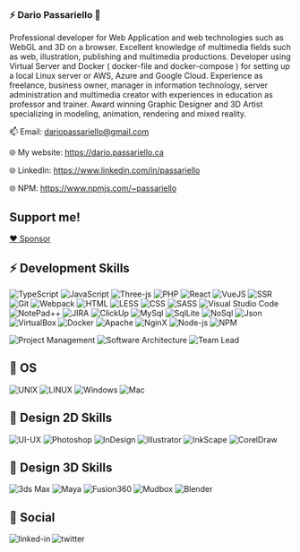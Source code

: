 ### ⚡ Dario Passariello 👋

Professional developer for Web Application and web technologies such as WebGL and 3D on a browser. Excellent knowledge of multimedia fields such as web, illustration, publishing and multimedia productions. Developer using Virtual Server and Docker ( docker-file and docker-compose ) for setting up a local Linux server or AWS, Azure and Google Cloud.
Experience as freelance, business owner, manager in information technology, server administration and multimedia creator with experiences in education as professor and trainer.
Award winning Graphic Designer and 3D Artist specializing in modeling, animation, rendering and mixed reality.  

📫 Email: dariopassariello@gmail.com

🌐 My website: https://dario.passariello.ca

🌐 LinkedIn: https://www.linkedin.com/in/passariello

🌐 NPM: https://www.npmjs.com/~passariello

## Support me!

[:heart: Sponsor](https://github.com/sponsors/passariello)

## ⚡ Development Skills
![TypeScript](https://img.shields.io/badge/TypeScript-006b98?logo=TypeScript&logoColor=white)
![JavaScript](https://img.shields.io/badge/JavaScript-006b98?logo=Javascript&logoColor=white)
![Three-js](https://img.shields.io/badge/ThreeJS-006b98?logo=ThreeJS&logoColor=white)
![PHP](https://img.shields.io/badge/PHP-006b98?logo=PHP&logoColor=white)
![React](https://img.shields.io/badge/React-006b98?logo=React&logoColor=white)
![VueJS](https://img.shields.io/badge/VueJS-006b98?logo=VueJS&logoColor=white)
![SSR](https://img.shields.io/badge/SSR-006b98?logo=SSR&logoColor=white)
![Git](https://img.shields.io/badge/Git-006b98?logo=Git&logoColor=white)
![Webpack](https://img.shields.io/badge/Webpack-006b98?logo=Webpack&logoColor=white)
![HTML](https://img.shields.io/badge/HTML5-006b98?logo=HTML5&logoColor=white)
![LESS](https://img.shields.io/badge/LESS-006b98?logo=LESS&logoColor=white)
![CSS](https://img.shields.io/badge/CSS3-006b98?logo=CSS3&logoColor=white)
![SASS](https://img.shields.io/badge/SASS-006b98?logo=SASS&logoColor=white)
![Visual Studio Code](https://img.shields.io/badge/Visual_Studio_Code-006b98?logo=VisualStudioCode&logoColor=white)
![NotePad++](https://img.shields.io/badge/NotePad++-006b98?logo=NotePad++&logoColor=white)
![JIRA](https://img.shields.io/badge/Jira-006b98?logo=Jira&logoColor=white)
![ClickUp](https://img.shields.io/badge/ClickUp-006b98?logo=ClickUp&logoColor=white)
![MySql](https://img.shields.io/badge/MYSQL-006b98?logo=mysql&logoColor=white)
![SqlLite](https://img.shields.io/badge/SqlLite-006b98?logo=SqlLite&logoColor=white)
![NoSql](https://img.shields.io/badge/NoSql-006b98?logo=NoSql&logoColor=white)
![Json](https://img.shields.io/badge/Json-006b98?logo=Json&logoColor=white)
![VirtualBox](https://img.shields.io/badge/VirtualBox-006b98?logo=VirtualBox&logoColor=white)
![Docker](https://img.shields.io/badge/Docker-006b98?logo=Docker&logoColor=white)
![Apache](https://img.shields.io/badge/Apache-006b98?logo=Apache&logoColor=white)
![NginX](https://img.shields.io/badge/NginX-006b98?logo=NginX&logoColor=white)
![Node-js](https://img.shields.io/badge/NodeJs-006b98?logo=NodeJs&logoColor=white)
![NPM](https://img.shields.io/badge/NPM-006b98?logo=NPM&logoColor=white)

![Project Management](https://img.shields.io/badge/Project_Management-006b98?logoColor=white)
![Software Architecture](https://img.shields.io/badge/Software_Architecture-006b98?logoColor=white)
![Team Lead](https://img.shields.io/badge/Team_Lead-006b98?logoColor=white)

## 🔸 OS
![UNIX](https://img.shields.io/badge/UNIX-006b98?logoColor=white)
![LINUX](https://img.shields.io/badge/LINUX-006b98?logoColor=white)
![Windows](https://img.shields.io/badge/Windows-006b98?logoColor=white)
![Mac](https://img.shields.io/badge/Mac-006b98?logoColor=white)

## 🔸 Design 2D Skills
![UI-UX](https://img.shields.io/badge/UI-UX-006b98?logo=UI-UX&logoColor=white)
![Photoshop](https://img.shields.io/badge/photoshop-006b98?logo=photoshop&logoColor=white)
![InDesign](https://img.shields.io/badge/InDesign-006b98?logo=InDesign&logoColor=white)
![Illustrator](https://img.shields.io/badge/Illustrator-006b98?logo=illustrator&logoColor=white)
![InkScape](https://img.shields.io/badge/InkScape-006b98?logo=InkScape&logoColor=white)
![CorelDraw](https://img.shields.io/badge/CorelDraw-006b98?logo=CorelDraw&logoColor=white)

## 🔸 Design 3D Skills
![3ds Max](https://img.shields.io/badge/3dsMax-006b98?logo=3dsMax&logoColor=white)
![Maya](https://img.shields.io/badge/Maya-006b98?logo=Maya&logoColor=white)
![Fusion360](https://img.shields.io/badge/Fusion360-006b98?logo=Fusion360&logoColor=white)
![Mudbox](https://img.shields.io/badge/Mudbox-006b98?logo=Mudbox&logoColor=white)
![Blender](https://img.shields.io/badge/Blender-006b98?logo=Blender&logoColor=white)

## 💬 Social
[<img align="left" alt="linked-in" style="margin-bottom:12px;" src="https://img.shields.io/badge/linkedin-%230077B5.svg?&style=for-the-badge&logo=linkedin&logoColor=white" />](https://www.linkedin.com/in/passariello/)

[<img align="left" alt="twitter" style="margin-bottom:12px;" src="https://img.shields.io/badge/twitter-%231DA1F2.svg?&style=for-the-badge&logo=twitter&logoColor=white" />](https://twitter.com/passariello)

